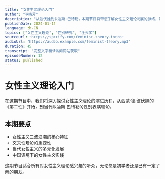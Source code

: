```yaml
---
title: "女性主义理论入门"
author: "李晓芳"
description: "从波伏娃到朱迪斯·巴特勒，本期节目将带您了解女性主义理论发展的脉络，深入探讨性别、权力与社会结构的关系。我们将讨论第一波、第二波和第三波女性主义的核心观点，以及当代女性主义面临的新挑战。"
publishDate: 2024-01-15
language: zh-CN
topics: ["女性主义理论", "性别研究", "社会学"]
sourceUrl: "https://spotify.com/feminist-theory-intro"
audioUrl: "https://audio.example.com/feminist-theory.mp3"
duration: 45
transcript: "完整文字稿请访问网站获取"
episodeNumber: 12
status: published
---
```


# 女性主义理论入门

在这期节目中，我们将深入探讨女性主义理论的演进历程，从西蒙·德·波伏娃的《第二性》开始，到当代朱迪斯·巴特勒的性别表演理论。

## 本期要点

- 女性主义三波浪潮的核心特征
- 交叉性理论的重要性
- 当代女性主义的多元化发展
- 中国语境下的女性主义实践

这期节目适合所有对女性主义理论感兴趣的听众，无论您是初学者还是已有一定了解的朋友。